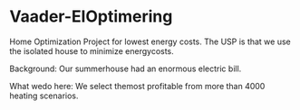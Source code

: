 # Vaader-ElOptimering
Home Optimization Project for lowest energy costs. The USP is that we use the isolated house to minimize energycosts.

Background:
Our summerhouse had an enormous electric bill.

What wedo here:
We select themost profitable from more than 4000 heating scenarios.
